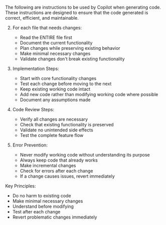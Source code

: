 The following are instructions to be used by Copilot when generating code. These instructions are designed to ensure that the code generated is correct, efficient, and maintainable.

2. For each file that needs changes:

   - Read the ENTIRE file first
   - Document the current functionality
   - Plan changes while preserving existing behavior
   - Make minimal necessary changes
   - Validate changes don't break existing functionality

3. Implementation Steps:

   - Start with core functionality changes
   - Test each change before moving to the next
   - Keep existing working code intact
   - Add new code rather than modifying working code where possible
   - Document any assumptions made

4. Code Review Steps:

   - Verify all changes are necessary
   - Check that existing functionality is preserved
   - Validate no unintended side effects
   - Test the complete feature flow

5. Error Prevention:
   - Never modify working code without understanding its purpose
   - Always keep code that already works
   - Make incremental changes
   - Check for errors after each change
   - If a change causes issues, revert immediately

Key Principles:

- Do no harm to existing code
- Make minimal necessary changes
- Understand before modifying
- Test after each change
- Revert problematic changes immediately
